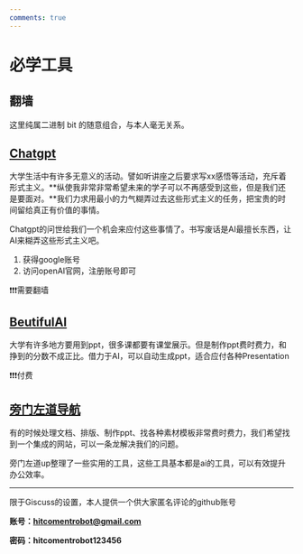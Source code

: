 ```yaml
---
comments: true
---
```


# **必学工具**

## **翻墙**

这里纯属二进制 bit 的随意组合，与本人毫无关系。

## **[Chatgpt](https://chat.openai.com/)**

大学生活中有许多无意义的活动。譬如听讲座之后要求写xx感悟等活动，充斥着形式主义。**纵使我非常非常希望未来的学子可以不再感受到这些，但是我们还是要面对。**我们力求用最小的力气糊弄过去这些形式主义的任务，把宝贵的时间留给真正有价值的事情。

Chatgpt的问世给我们一个机会来应付这些事情了。书写废话是AI最擅长东西，让AI来糊弄这些形式主义吧。

1. 获得google账号
2. 访问openAI官网，注册账号即可

❗❗❗需要翻墙

## **[BeutifulAI](https://www.beautiful.ai/)**

大学有许多地方要用到ppt，很多课都要有课堂展示。但是制作ppt费时费力，和挣到的分数不成正比。借力于AI，可以自动生成ppt，适合应付各种Presentation

❗❗❗付费

## **[旁门左道导航](https://www.goto-mars.com/people/aLYqyNvYvd)**

有的时候处理文档、排版、制作ppt、找各种素材模板非常费时费力，我们希望找到一个集成的网站，可以一条龙解决我们的问题。

旁门左道up整理了一些实用的工具，这些工具基本都是ai的工具，可以有效提升办公效率。

***

限于Giscuss的设置，本人提供一个供大家匿名评论的github账号

**账号：hitcomentrobot@gmail.com**

**密码：hitcomentrobot123456**